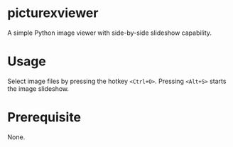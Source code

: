 # picturexviewer
A simple Python image viewer with side-by-side slideshow capability.

# Usage
Select image files by pressing the hotkey ``` <Ctrl+O> ```. Pressing ``` <Alt+S> ``` starts the image slideshow.

# Prerequisite
None.
